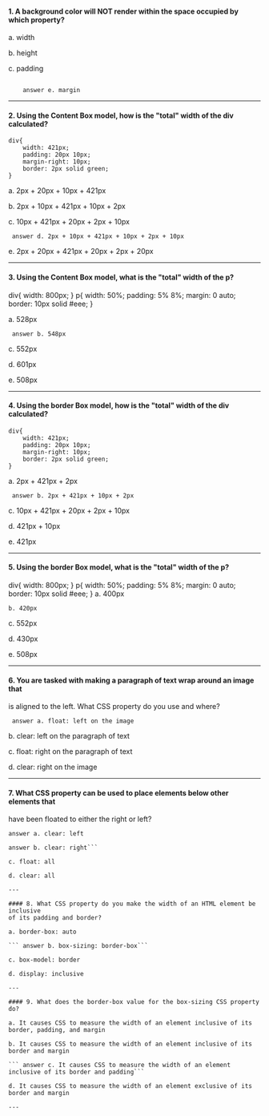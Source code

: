 #### 1. A background color will NOT render within the space occupied by which property?

a. width

b. height

c. padding

``` answer d. border

    answer e. margin
```

---

#### 2. Using the Content Box model, how is the "total" width of the div calculated?

```
div{
    width: 421px;
    padding: 20px 10px;
    margin-right: 10px;
    border: 2px solid green;
}
```
a. 2px + 20px + 10px + 421px

b. 2px + 10px + 421px + 10px + 2px

c. 10px + 421px + 20px + 2px + 10px

``` answer d. 2px + 10px + 421px + 10px + 2px + 10px```

e. 2px + 20px + 421px + 20px + 2px + 20px

---

#### 3. Using the Content Box model, what is the "total" width of the p?

div{
    width: 800px;
}
p{
    width: 50%;
    padding: 5% 8%;
    margin: 0 auto;
    border: 10px solid #eee;
}

a. 528px

``` answer b. 548px```

c. 552px

d. 601px

e. 508px

---

#### 4. Using the border Box model, how is the "total" width of the div calculated?

```
div{
    width: 421px;
    padding: 20px 10px;
    margin-right: 10px;
    border: 2px solid green;
}
```
a. 2px + 421px + 2px

``` answer b. 2px + 421px + 10px + 2px```

c. 10px + 421px + 20px + 2px + 10px

d. 421px + 10px

e. 421px

---

#### 5. Using the border Box model, what is the "total" width of the p?

div{
    width: 800px;
}
p{
    width: 50%;
    padding: 5% 8%;
    margin: 0 auto;
    border: 10px solid #eee;
}
a. 400px

```b. 420px```

c. 552px

d. 430px

e. 508px

---

#### 6. You are tasked with making a paragraph of text wrap around an image that
is aligned to the left. What CSS property do you use and where?

``` answer a. float: left on the image```

b. clear: left on the paragraph of text

c. float: right on the paragraph of text

d. clear: right on the image

---

#### 7. What CSS property can be used to place elements below other elements that
have been floated to either the right or left?

````
answer a. clear: left

answer b. clear: right```

c. float: all

d. clear: all

---

#### 8. What CSS property do you make the width of an HTML element be inclusive
of its padding and border?

a. border-box: auto

``` answer b. box-sizing: border-box```

c. box-model: border

d. display: inclusive

---

#### 9. What does the border-box value for the box-sizing CSS property do?

a. It causes CSS to measure the width of an element inclusive of its border, padding, and margin

b. It causes CSS to measure the width of an element inclusive of its border and margin

``` answer c. It causes CSS to measure the width of an element inclusive of its border and padding```

d. It causes CSS to measure the width of an element exclusive of its border and margin

---
